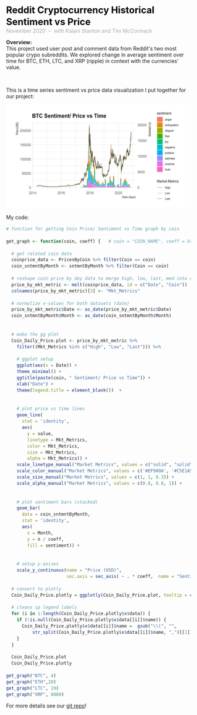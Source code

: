 <span style="font-weight: bold; color: black; font-size:180%; line-height: 32px;"> Reddit Cryptocurrency Historical Sentiment vs Price  </span>  <br>
<span style="color:darkgrey;">November 2020 &nbsp;&ndash;&nbsp; with Kalani Stanton and Tim McCormack</span>


**Overview:**   
This project used user post and comment data from Reddit's two most popular crypo subreddits. We explored change in average sentiment over time for BTC, ETH, LTC, and XRP (ripple) in context with the currencies' value.  


<br>  


This is a time series sentiment vs price data visualization I put together for our project:  

<img src="images/cryptograph1.jpeg?raw=true"/>  


My code:  

```R
# function for getting Coin Price/ Sentiment vs Time graph by coin 

get_graph <- function(coin, coeff) {   # coin = "COIN_NAME", coeff = Value used to transform sentiment to match price scale on graph
  
  # get related coin data
  coinprice_data <- PricesByCoin %>% filter(Coin == coin)
  coin_sntmntByMonth <- sntmntByMonth %>% filter(Coin == coin)
  
  # reshape coin price by day data to merge high, low, last, med into one variable
  price_by_mkt_metric <- melt(coinprice_data, id = c("Date", "Coin"))
  colnames(price_by_mkt_metric)[3] <- "Mkt_Metrics"
  
  # normalize x-values for both datasets (date)
  price_by_mkt_metric$Date <- as_date(price_by_mkt_metric$Date)
  coin_sntmntByMonth$Month <- as_date(coin_sntmntByMonth$Month)
  

  # make the gg plot
  Coin_Daily_Price.plot <- price_by_mkt_metric %>%
    filter((Mkt_Metrics %in% c("High", "Low", "Last"))) %>%
    
    # ggplot setup
    ggplot(aes(x = Date)) +
    theme_minimal() +
    ggtitle(paste(coin, " Sentiment/ Price vs Time")) +
    xlab("Date") +
    theme(legend.title = element_blank())  +
    
    
    # plot price vs time lines
    geom_line(
      stat = 'identity',
      aes(
        y = value,
        linetype = Mkt_Metrics,
        color = Mkt_Metrics,
        size = Mkt_Metrics,
        alpha = Mkt_Metrics)) +
    scale_linetype_manual("Market Metrics", values = c("solid", "solid", "solid")) +
    scale_color_manual("Market Metrics", values = c('#EF9A9A', '#C5E1A5', '#212121')) +
    scale_size_manual("Market Metrics", values = c(1, 1, 0.3)) +
    scale_alpha_manual("Market Metrics", values = c(0.8, 0.8, 1)) +
    
    
    # plot sentiment bars (stacked)
    geom_bar(
      data = coin_sntmntByMonth,
      stat = 'identity',
      aes(
        x = Month,
        y = n / coeff,
        fill = sentiment)) +
    
    
    # setup y-axises
    scale_y_continuous(name = "Price (USD)",
                       sec.axis = sec_axis( ~ . * coeff,  name = "Sentiment (n)"))
  
  # convert to plotly
  Coin_Daily_Price.plotly = ggplotly(Coin_Daily_Price.plot, tooltip = c("label","x","y"))
  
  # cleans up legend labels
  for (i in 1:length(Coin_Daily_Price.plotly$x$data)) {
    if (!is.null(Coin_Daily_Price.plotly$x$data[[i]]$name)) {
      Coin_Daily_Price.plotly$x$data[[i]]$name =  gsub("\\(", "",
          str_split(Coin_Daily_Price.plotly$x$data[[i]]$name, ",")[[1]][1])
    }
  }
  
  Coin_Daily_Price.plot
  Coin_Daily_Price.plotly

get_graph("BTC", 4)
get_graph("ETH",20)
get_graph("LTC", 19)
get_graph("XRP", 8000)

```

For more details see our [git repo](https://github.com/vivienneprince/MungingProj2)!
